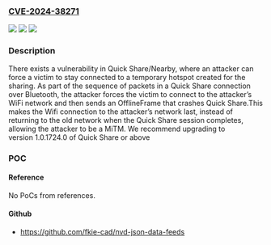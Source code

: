 ### [CVE-2024-38271](https://cve.mitre.org/cgi-bin/cvename.cgi?name=CVE-2024-38271)
![](https://img.shields.io/static/v1?label=Product&message=Nearby&color=blue)
![](https://img.shields.io/static/v1?label=Version&message=0%3C%201.0.1724.0%20&color=brighgreen)
![](https://img.shields.io/static/v1?label=Vulnerability&message=CWE-404%20Improper%20Resource%20Shutdown%20or%20Release&color=brighgreen)

### Description

There exists a vulnerability in Quick Share/Nearby, where an attacker can force a victim to stay connected to a temporary hotspot created for the sharing. As part of the sequence of packets in a Quick Share connection over Bluetooth, the attacker forces the victim to connect to the attacker’s WiFi network and then sends an OfflineFrame that crashes Quick Share.This makes the Wifi connection to the attacker’s network last, instead of returning to the old network when the Quick Share session completes, allowing the attacker to be a MiTM. We recommend upgrading to version 1.0.1724.0 of Quick Share or above

### POC

#### Reference
No PoCs from references.

#### Github
- https://github.com/fkie-cad/nvd-json-data-feeds

